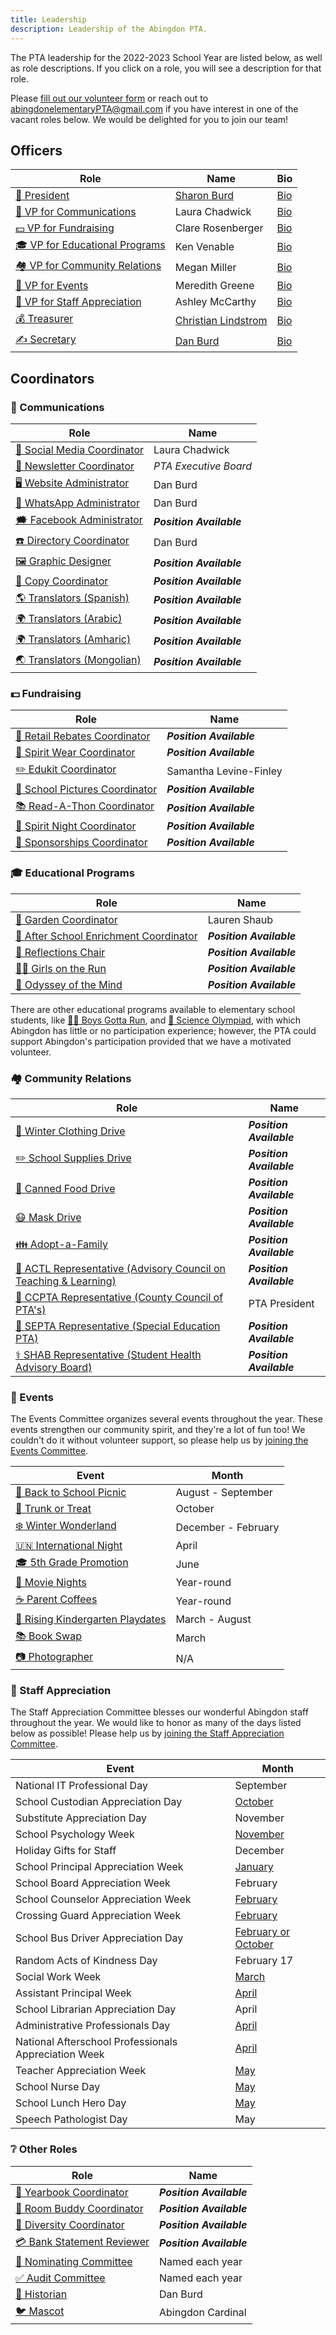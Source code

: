 ```yaml
---
title: Leadership
description: Leadership of the Abingdon PTA.
---
```


The PTA leadership for the 2022-2023 School Year are listed below, as well as role descriptions. If you click on a role, you will see a description for that role.

Please [fill out our volunteer form](https://docs.google.com/forms/d/e/1FAIpQLSdk4KJFIDuigz-EyhdPuWM_GejjZ5rpx9emd6jHxb2xKPQgGA/viewform?usp=sf_link) or reach out to abingdonelementaryPTA@gmail.com if you have interest in one of the vacant roles below. We would be delighted for you to join our team!

## Officers

| Role | Name | Bio |
|-|-|-|
| [🦸 President](/roles#-president) | [Sharon Burd](mailto:abingdonptapresident@gmail.com) | [Bio](</2022/05/officer-bios/#-sharon-burd--president>) |
| [📣 VP for Communications](/roles#-vice-president) | Laura Chadwick | [Bio](</2022/05/officer-bios/#-laura-chadwick--vp-for-communications>) |
| [💵 VP for Fundraising](/roles#-vice-president) | Clare Rosenberger | [Bio](</2022/05/officer-bios/#-clare-rosenberger--vp-for-fundraising>) |
| [🎓 VP for Educational Programs](/roles#-vice-president) | Ken Venable | [Bio](</2022/05/officer-bios/#-ken-venable--vp-for-educational-programs>) |
| [🏘️ VP for Community Relations](/roles#-vice-president) | Megan Miller | [Bio](</2022/05/officer-bios/#-megan-miller--vp-for-community-relations>) |
| [🎉 VP for Events](/roles#-vice-president) | Meredith Greene | [Bio](</2022/05/officer-bios/#-meredith-greene--vp-for-events>) |
| [🙏 VP for Staff Appreciation](/roles#-vice-president) | Ashley McCarthy | [Bio](</2022/05/officer-bios/#-ashley-farrugia--vp-for-staff-appreciation>) |
| [💰 Treasurer](/roles#-treasurer) | [Christian Lindstrom](mailto:abingdonptatreasurer@gmail.com) | [Bio](</2022/05/officer-bios/#-christian-lindstrom--treasurer>) |
| [✍️ Secretary](/roles#-secretary) | [Dan Burd](mailto:abingdonptasecretary@gmail.com) | [Bio](</2022/05/officer-bios/#-dan-burd--secretary>) |

## Coordinators

### 📣 Communications

| Role | Name |
|-|-|
| [📱 Social Media Coordinator](/roles#-social-media-coordinator) | Laura Chadwick |
| [📰 Newsletter Coordinator](/roles#-newsletter-coordinator) | *PTA Executive Board* |
| [🖥️ Website Administrator](/roles#-website-administrator) | Dan Burd |
| [💬 WhatsApp Administrator](/roles#-whatsapp-administrator) | Dan Burd |
| [🗯️ Facebook Administrator](/roles#-facebook-administrator) | ***Position Available*** |
| [☎️ Directory Coordinator](/roles#-directory-coordinator) | Dan Burd |
| [🖼️ Graphic Designer](/roles#-graphic-designer) | ***Position Available*** |
| [📄 Copy Coordinator](/roles#-copy-coordinator) | ***Position Available*** |
| [🌎 Translators (Spanish)](/roles#-translator) | ***Position Available*** |
| [🌍 Translators (Arabic)](/roles#-translator) | ***Position Available*** |
| [🌍 Translators (Amharic)](/roles#-translator) | ***Position Available*** |
| [🌏 Translators (Mongolian)](/roles#-translator) | ***Position Available*** |

### 💵 Fundraising

| Role | Name |
|-|-|
| [💸 Retail Rebates Coordinator](/roles#-retail-rebates-coordinator) | ***Position Available*** |
| [👕 Spirit Wear Coordinator](/roles#-spirit-wear-coordinator) | ***Position Available*** |
| [✏️ Edukit Coordinator](/roles#-edukit-coordinator) | Samantha Levine-Finley |
| [📸 School Pictures Coordinator](/roles#-school-pictures-coordinator) | ***Position Available*** |
| [📚 Read-A-Thon Coordinator](/roles#-read-a-thon-coordinator) | ***Position Available*** |
| [🌯 Spirit Night Coordinator](/roles#-spirit-night-coordinator) | ***Position Available*** |
| [🤝 Sponsorships Coordinator](/roles#-sponsorships-coordinator) | ***Position Available*** |

### 🎓 Educational Programs

| Role | Name |
|-|-|
| [🍅 Garden Coordinator](/roles#-garden-coordinator) | Lauren Shaub |
| [🔔 After School Enrichment Coordinator](/roles#-after-school-enrichment-coordinator) | ***Position Available*** |
| [🎨 Reflections Chair](/roles#-reflections-chair) | ***Position Available*** |
| [🏃‍♀️ Girls on the Run](/roles#-girls-on-the-run) | ***Position Available*** |
| [🧠 Odyssey of the Mind](/roles#-odyssey-of-the-mind) | ***Position Available*** |

There are other educational programs available to elementary school students, like [🏃‍♂️ Boys Gotta Run](https://www.boysgottarun.com), and [🔬 Science Olympiad](https://www.soinc.org/), with which Abingdon has little or no participation experience; however, the PTA could support Abingdon's participation provided that we have a motivated volunteer.

### 🏘️ Community Relations

| Role | Name |
|-|-|
| [🧥 Winter Clothing Drive](/roles#-winter-clothing-drive) | ***Position Available*** |
| [✏️ School Supplies Drive](/roles#-school-supplies-drive) | ***Position Available*** |
| [🥫 Canned Food Drive](/roles#-canned-food-drive) | ***Position Available*** |
| [😷 Mask Drive](/roles#-mask-drive) | ***Position Available*** |
| [👪 Adopt-a-Family](/roles#-adopt-a-family) | ***Position Available*** |
| [🧮 ACTL Representative (Advisory Council on Teaching & Learning)](/roles#-actl-representative) | ***Position Available*** |
| [🏫 CCPTA Representative (County Council of PTA's)](/roles#-ccpta-representative) | PTA President |
| [🏫 SEPTA Representative (Special Education PTA)](/roles#-septa-representative) | ***Position Available*** |
| [⚕️ SHAB Representative (Student Health Advisory Board)](/roles#-shab-representative) | ***Position Available*** |

### 🎉 Events

The Events Committee organizes several events throughout the year. These events strengthen our community spirit, and they're a lot of fun too! We couldn't do it without volunteer support, so please help us by [joining the Events Committee](https://docs.google.com/forms/d/e/1FAIpQLSdk4KJFIDuigz-EyhdPuWM_GejjZ5rpx9emd6jHxb2xKPQgGA/viewform?usp=sf_link).

| Event | Month |
|-|-|
| [👋 Back to School Picnic](/roles#-back-to-school-picnic) | August - September |
| [🎃 Trunk or Treat](/roles#-trunk-or-treat) | October |
| [❄️ Winter Wonderland](/roles#-winter-wonderland) | December - February |
| [🇺🇳 International Night](/roles#-international-night) | April |
| [🎓 5th Grade Promotion](/roles#-5th-grade-promotion) | June |
| [🍿 Movie Nights](/roles#-movie-nights) | Year-round |
| [☕ Parent Coffees](/roles#-parent-coffees) | Year-round |
| [🎈 Rising Kindergarten Playdates](/roles#-rising-kindergarten-playdates) | March - August |
| [📚 Book Swap](/roles#-book-swap) | March |
| [📷 Photographer](/roles#-photographer) | N/A |

### 🙏 Staff Appreciation

The Staff Appreciation Committee blesses our wonderful Abingdon staff throughout the year. We would like to honor as many of the days listed below as possible! Please help us by [joining the Staff Appreciation Committee](https://docs.google.com/forms/d/e/1FAIpQLSdk4KJFIDuigz-EyhdPuWM_GejjZ5rpx9emd6jHxb2xKPQgGA/viewform?usp=sf_link).

| Event | Month |
|-|-|
| National IT Professional Day | September |
| School Custodian Appreciation Day | [October](https://www.apsva.us/post/national-custodian-appreciation-day-october-2-2021/) |
| Substitute Appreciation Day | November |
| School Psychology Week | [November](https://ala-apa.org/nlwd/) |
| Holiday Gifts for Staff | December |
| School Principal Appreciation Week | [January](https://www.governor.virginia.gov/newsroom/proclamations/proclamation/virginia-school-principal-appreciation-week.html) |
| School Board Appreciation Week | February |
| School Counselor Appreciation Week | [February](https://www.governor.virginia.gov/newsroom/proclamations/proclamation/national-school-counseling-week-1.html) |
| Crossing Guard Appreciation Week | [February](https://www.apsva.us/post/celebrate-crossing-guard-appreciation-week-2022-feb-7-11/) |
| School Bus Driver Appreciation Day | [February or October](https://www.governor.virginia.gov/newsroom/proclamations/proclamation/national-school-bus-safety-week-and-school-bus-transportation-employees-appreciation-day-3.html) |
| Random Acts of Kindness Day | February 17 |
| Social Work Week | [March](https://www.sswaa.org/school-social-work-week) |
| Assistant Principal Week | [April](https://www.naesp.org/programs/recognition/assistant-principals-week-ap-week/) |
| School Librarian Appreciation Day | April |
| Administrative Professionals Day | [April](https://en.wikipedia.org/wiki/Administrative_Professionals_Day) |
| National Afterschool Professionals Appreciation Week | [April](https://www.apsva.us/post/aps-celebrates-national-afterschool-professionals-appreciation-week/) |
| Teacher Appreciation Week | [May](https://www.doe.virginia.gov/teaching/recognition/index.shtml) |
| School Nurse Day | [May](https://www.governor.virginia.gov/newsroom/proclamations/proclamation/school-nurse-day-1.html) |
| School Lunch Hero Day | [May](https://schoolnutrition.org/schoollunchheroday/) |
| Speech Pathologist Day | May |

### ❔ Other Roles

| Role | Name |
|-|-|
| [📖 Yearbook Coordinator](/roles#-yearbook-coordinator) | ***Position Available*** |
| [🍎 Room Buddy Coordinator](/roles#-room-buddy-coordinator) | ***Position Available*** |
| [🗽 Diversity Coordinator](/roles#-diversity-coordinator) | ***Position Available*** |
| [💳 Bank Statement Reviewer](/roles#-bank-statement-reviewer) | ***Position Available*** |
| [🙋 Nominating Committee](/roles#-nominating-committee) | Named each year |
| [✅ Audit Committee](/roles#-audit-committee) | Named each year |
| [📜 Historian](/roles#-historian) | Dan Burd |
| [🐦 Mascot](/roles#-mascot) | Abingdon Cardinal |